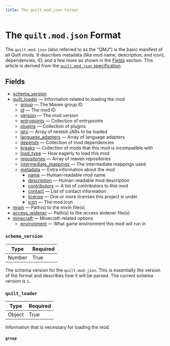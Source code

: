 ```yaml
---
title: The quilt.mod.json Format
---
```


# The `quilt.mod.json` Format
The `quilt.mod.json` (also referred to as the "QMJ") is the basic manifest of all Quilt mods. It describes metadata (like mod name, description, and icon), dependencies, ID, and a few more as shown in the [Fields](#fields) section. This article is derived from the [`quilt.mod.json` specification](https://github.com/QuiltMC/rfcs/blob/main/specification/0002-quilt.mod.json.md).

## Fields

* [schema_version](#schema-version)
* [quilt_loader](#quilt-loader) — Information related to loading the mod
  * [group](#group) — The Maven group ID
  * [id](#id) — The mod ID
  * [version](#version) — The mod version
  * [entrypoints](#entrypoints) — Collection of entrypoints
  * [plugins](#plugins) — Collection of plugins
  * [jars](#jars) — Array of nested JARs to be loaded
  * [language_adapters](#language-adapters) — Array of language adapters
  * [depends](#depends) — Collection of mod dependencies
  * [breaks](#breaks) — Collection of mods that this mod is incompatible with
  * [load_type](#load-type) — How eagerly to load this mod
  * [repositories](#repositories) — Array of maven repositories
  * [intermediate_mappings](#intermediate-mappings) — The intermediate mappings used
  * [metadata](#metadata) — Extra information about the mod
    * [name](#name) — Human-readable mod name
    * [description](#description) — Human-readable mod description
    * [contributors](#contributors) — A list of contributors to this mod
    * [contact](#contact) — List of contact information
    * [license](#license) — One or more licenses this project is under
    * [icon](#icon) — The mod icon
* [mixin](#mixin) — Path(s) to the mixin file(s)
* [access_widener](#access-widener) — Path(s) to the access widener file(s)
* [minecraft](#minecraft) — Minecraft-related options
  * [environment](#environment) — What game environment this mod will run in

### `schema_version`

| Type   | Required |
|--------|----------|
| Number | True     |
The schema version for the `quilt.mod.json`. This is essentially the version of the format and describes how it will be parsed. The current schema version is `1`.

### `quilt_loader`

| Type   | Required |
|--------|----------|
| Object | True     |

Information that is necessary for loading the mod.

#### `group`


